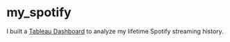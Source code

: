 # my_spotify
I built a [Tableau Dashboard](https://public.tableau.com/views/MySpotifyData_17066362308130/Dashboard12?:language=en-US&:display_count=n&:origin=viz_share_link) to analyze my lifetime Spotify streaming history. 

